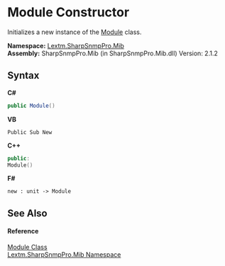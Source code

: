 # Module Constructor 
 

Initializes a new instance of the <a href="T_Lextm_SharpSnmpPro_Mib_Module">Module</a> class.

**Namespace:**&nbsp;<a href="N_Lextm_SharpSnmpPro_Mib">Lextm.SharpSnmpPro.Mib</a><br />**Assembly:**&nbsp;SharpSnmpPro.Mib (in SharpSnmpPro.Mib.dll) Version: 2.1.2

## Syntax

**C#**<br />
``` C#
public Module()
```

**VB**<br />
``` VB
Public Sub New
```

**C++**<br />
``` C++
public:
Module()
```

**F#**<br />
``` F#
new : unit -> Module
```


## See Also


#### Reference
<a href="T_Lextm_SharpSnmpPro_Mib_Module">Module Class</a><br /><a href="N_Lextm_SharpSnmpPro_Mib">Lextm.SharpSnmpPro.Mib Namespace</a><br />